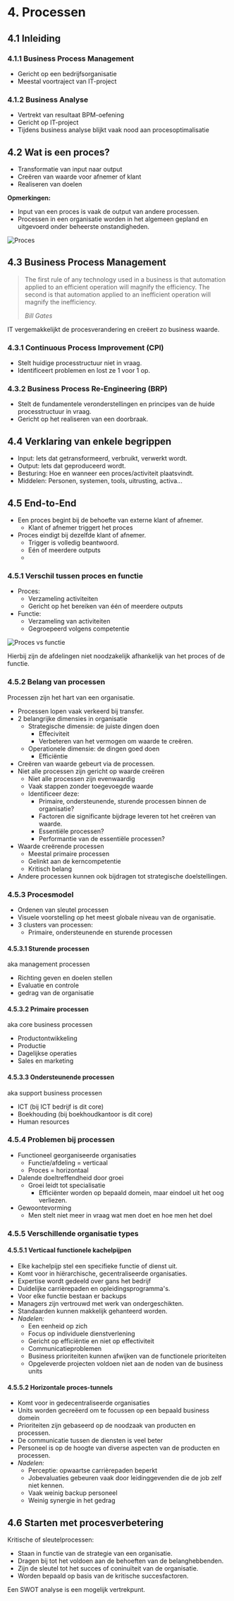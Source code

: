 # 4. Processen
## 4.1 Inleiding
### 4.1.1 Business Process Management
- Gericht op een bedrijfsorganisatie
- Meestal voortraject van IT-project

### 4.1.2 Business Analyse
- Vertrekt van resultaat BPM-oefening
- Gericht op IT-project
- Tijdens business analyse blijkt vaak nood aan procesoptimalisatie

## 4.2 Wat is een proces?
- Transformatie van input naar output
- Creëren van waarde voor afnemer of klant
- Realiseren van doelen

__Opmerkingen:__
- Input van een proces is vaak de output van andere processen.
- Processen in een organisatie worden in het algemeen gepland en uitgevoerd onder beheerste onstandigheden.

![Proces](img/Processen/proces.png)

## 4.3 Business Process Management
> The first rule of any technology used in a business is that automation applied to an efficient operation will magnify the efficiency.
> The second is that automation applied to an inefficient operation will magnify the inefficiency.
>
> *Bill Gates*

IT vergemakkelijkt de procesverandering en creëert zo business waarde.

### 4.3.1 Continuous Process Improvement (CPI)
- Stelt huidige processtructuur niet in vraag.
- Identificeert problemen en lost ze 1 voor 1 op.

### 4.3.2 Business Process Re-Engineering (BRP)
- Stelt de fundamentele veronderstellingen en principes van de huide processtructuur in vraag.
- Gericht op het realiseren van een doorbraak.

## 4.4 Verklaring van enkele begrippen
- Input: Iets dat getransformeerd, verbruikt, verwerkt wordt.
- Output: Iets dat geproduceerd wordt.
- Besturing: Hoe en wanneer een proces/activiteit plaatsvindt.
- Middelen: Personen, systemen, tools, uitrusting, activa...

## 4.5 End-to-End
- Een proces begint bij de behoefte van externe klant of afnemer.
  - Klant of afnemer triggert het proces
- Proces eindigt bij dezelfde klant of afnemer.
  - Trigger is volledig beantwoord.
  - Eén of meerdere outputs
  -
### 4.5.1 Verschil tussen proces en functie
- Proces:
  - Verzameling activiteiten
  - Gericht op het bereiken van één of meerdere outputs
- Functie:
  - Verzameling van activiteiten
  - Gegroepeerd volgens competentie

![Proces vs functie](img/Processen/procesvsfunctie.png)

Hierbij zijn de afdelingen niet noodzakelijk afhankelijk van het proces of de functie.

### 4.5.2 Belang van processen
Processen zijn het hart van een organisatie.

- Processen lopen vaak verkeerd bij transfer.
- 2 belangrijke dimensies in organisatie
  - Strategische dimensie: de juiste dingen doen
    - Effeciviteit
    - Verbeteren van het vermogen om waarde te creëren.
  - Operationele dimensie: de dingen goed doen
    - Efficiëntie
- Creëren van waarde gebeurt via de processen.
- Niet alle processen zijn gericht op waarde creëren
  - Niet alle processen zijn evenwaardig
  - Vaak stappen zonder toegevoegde waarde
  - Identificeer deze:
    - Primaire, ondersteunende, sturende processen binnen de organisatie?
    - Factoren die significante bijdrage leveren tot het creëren van waarde.
    - Essentiële processen?
    - Performantie van de essentiële processen?
- Waarde creërende processen
  - Meestal primaire processen
  - Gelinkt aan de kerncompetentie
  - Kritisch belang
- Andere processen kunnen ook bijdragen tot strategische doelstellingen.

<div class="page-break"></div>

### 4.5.3 Procesmodel
- Ordenen van sleutel processen
- Visuele voorstelling op het meest globale niveau van de organisatie.
- 3 clusters van processen:
  - Primaire, ondersteunende en sturende processen

#### 4.5.3.1 Sturende processen
aka management processen

- Richting geven en doelen stellen
- Evaluatie en controle
- gedrag van de organisatie

#### 4.5.3.2 Primaire processen
aka core business processen

- Productontwikkeling
- Productie
- Dagelijkse operaties
- Sales en marketing

#### 4.5.3.3 Ondersteunende processen
aka support business processen

- ICT (bij ICT bedrijf is dit core)
- Boekhouding (bij boekhoudkantoor is dit core)
- Human resources

### 4.5.4 Problemen bij processen
- Functioneel georganiseerde organisaties
  - Functie/afdeling = verticaal
  - Proces = horizontaal
- Dalende doeltreffendheid door groei
  - Groei leidt tot specialisatie
    - Efficiënter worden op bepaald domein, maar eindoel uit het oog verliezen.
- Gewoontevorming
  - Men stelt niet meer in vraag wat men doet en hoe men het doel

### 4.5.5 Verschillende organisatie types
#### 4.5.5.1 Verticaal functionele kachelpijpen
- Elke kachelpijp stel een specifieke functie of dienst uit.
- Komt voor in hiërarchische, gecentraliseerde organisaties.
- Expertise wordt gedeeld over gans het bedrijf
- Duidelijke carrièrepaden en opleidingsprogramma's.
- Voor elke functie bestaan er backups
- Managers zijn vertrouwd met werk van ondergeschikten.
- Standaarden kunnen makkelijk gehanteerd worden.
- *Nadelen:*
  - Een eenheid op zich
  - Focus op individuele dienstverlening
  - Gericht op efficiëntie en niet op effectiviteit
  - Communicatieproblemen
  - Business prioriteiten kunnen afwijken van de functionele prioriteiten
  - Opgeleverde projecten voldoen niet aan de noden van de business units

#### 4.5.5.2 Horizontale proces-tunnels
- Komt voor in gedecentraliseerde organisaties
- Units worden gecreëerd om te focussen op een bepaald business domein
- Prioriteiten zijn gebaseerd op de noodzaak van producten en processen.
- De communicatie tussen de diensten is veel beter
- Personeel is op de hoogte van diverse aspecten van de producten en processen.
- *Nadelen:*
  - Perceptie: opwaartse carrièrepaden beperkt
  - Jobevaluaties gebeuren vaak door leidinggevenden die de job zelf niet kennen.
  - Vaak weinig backup personeel
  - Weinig synergie in het gedrag

## 4.6 Starten met procesverbetering
Kritische of sleutelprocessen:
- Staan in functie van de strategie van een organisatie.
- Dragen bij tot het voldoen aan de behoeften van de belanghebbenden.
- Zijn de sleutel tot het succes of coninuïteit van de organisatie.
- Worden bepaald op basis van de kritische succesfactoren.

Een SWOT analyse is een mogelijk vertrekpunt.
